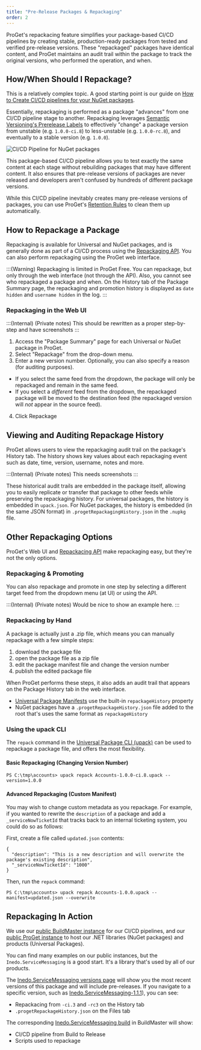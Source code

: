```yaml
---
title: "Pre-Release Packages & Repackaging"
order: 2
---
```


ProGet's repackacing feature simplifies your package-based CI/CD pipelines by creating stable, production-ready packages from tested and verified pre-release versions. These "repackaged" packages have identical content, and ProGet maintains an audit trail within the package to track the original versions, who performed the operation, and when.

## How/When Should I Repackage?
This is a relatively complex topic. A good starting point is our guide on [How to Create CI/CD pipelines for your NuGet packages](https://blog.inedo.com/nuget/how-to-use-cicd-pipelines-for-packages).

Essentially, repackaging is performed as a package "advances" from one CI/CD pipeline stage to another. Repackaging leverages [Semantic Versioning's Prerelease Labels](https://semver.org/#spec-item-9) to effectively "change" a package version from unstable (e.g. `1.0.0-ci.8`) to less-unstable (e.g. `1.0.0-rc.8`), and eventually to a stable version (e.g. `1.0.0`).

![CI/CD Pipeline for NuGet packages](https://blog.inedo.com/wp-content/uploads/2023/01/NuGet_CICD.png)

This package-based CI/CD pipeline allows you to test exactly the same content at each stage without rebuilding packages that may have different content. It also ensures that pre-release versions of packages are never released and developers aren't confused by hundreds of different package versions.

While this CI/CD pipeline inevitably creates many pre-release versions of packages, you can use ProGet's [Retention Rules](/docs/proget/administration/retention-rules) to clean them up automatically.

## How to Repackage a Package

Repackaging is available for Universal and NuGet packages, and is generally done as part of a CI/CD process using the [Repackaging API](/docs/proget/api/packages/proget-api-packages-repackage). You can also perform repackaging using the ProGet web interface.

:::(Warning)
Repackaging is limited in ProGet Free. You can repackage, but only through the web interface (not through the API). Also, you cannot see who repackaged a package and when. On the History tab of the Package Summary page, the repackaging and promotion history is displayed as `date hidden` and `username hidden` in the log.
:::

 ### Repackaging in the Web UI
 
:::(Internal) (Private notes)
This should be rewritten as a proper step-by-step and have screenshots
:::

1. Access the "Package Summary" page for each Universal or NuGet package in ProGet.
2. Select "Repackage" from the drop-down menu.
3. Enter a new version number. Optionally, you can also specify a reason (for auditing purposes). 
 * If you select the same feed from the dropdown, the package will only be repackaged and remain in the same feed. 
 * If you select a *different* feed from the dropdown, the repackaged package will be moved to the destination feed (the repackaged version will *not* appear in the source feed).
4. Click Repackage


## Viewing and Auditing Repackage History 

ProGet allows users to view the repackaging audit trail on the package's History tab. The history shows key values about each repackaging event such as date, time, version, username, notes and more.

:::(Internal) (Private notes)
This  needs screenshots
:::

These historical audit trails are embedded in the package itself, allowing you to easily replicate or transfer that package to other feeds while preserving the repackaging history. For universal packages, the history is embedded in `upack.json`. For NuGet packages, the history is embedded (in the same JSON format) in `.progetRepackagingHistory.json` in the `.nupkg` file.

## Other Repackaging Options 

ProGet's Web UI and [Repackacing API](/docs/proget/packages/repackaging) make repackaging easy, but they're not the only options.

###  Repackaging & Promoting

You can also repackage and promote in one step by selecting a different target feed from the dropdown menu (at UI) or using the API.

:::(Internal) (Private notes)
Would be nice to show an example here.
:::


### Repackacing by Hand
A package is actually just a .zip file, which means you can manually repackage with a few simple steps:

1. download the package file
2. open the package file as a zip file 
3. edit the package manifest file and change the version number 
4. publish the edited package file

When ProGet performs these steps, it also adds an audit trail that appears on the Package History tab in the web interface.
* [Universal Package Manifests](/docs/proget/feeds/universal/universal-packages#manifest) use the built-in `repackageHistory` property
* NuGet packages have a `.progetRepackageHistory.json` file added to the root that's uses the same format as `repackageHistory`

### Using the upack CLI 

The `repack` command in the [Universal Package CLI (upack)](/docs/proget/feeds/universal/universal-packages#tools) can be used to repackage a package file, and offers the most flexibility.

####  Basic Repackaging (Changing Version Number)
```
PS C:\tmp\accounts> upack repack Accounts-1.0.0-ci.8.upack --version=1.0.0
```

#### Advanced  Repackaging (Custom Manifest)
You may wish to change custom metadata as you repackage. For example, if you wanted to rewrite the `description` of a package and add a `_serviceNowTicketId` that tracks back to an internal ticketing system, you could do so as follows:

First, create a file called `updated.json` contents:
```
{
  "description": "This is a new description and will overwrite the package's existing description",
  "_serviceNowTicketId": "1000"
}
```

Then, run the `repack` command:

```
PS C:\tmp\accounts> upack repack Accounts-1.0.0.upack --manifest=updated.json --overwrite
```

## Repackaging In Action
We use our [public BuildMaster instance](https://buildmaster.inedo.com) for our CI/CD pipelines, and our [public ProGet instance](https://proget.inedo.com) to host our .NET libraries (NuGet packages) and products (Universal Packages). 

You can find many examples on our public instances, but the `Inedo.ServiceMessaging` is a good start. It's a library that's used by all of our products.

The [Inedo.ServiceMessaging versions page](https://proget.inedo.com/feeds/NuGetLibraries/Inedo.ServiceMessaging/versions) will show you the most recent versions of this package and will include pre-releases. If you navigate to a specific version, such as [Inedo.ServiceMessaging-1.1.1](https://proget.inedo.com/feeds/NuGetLibraries/Inedo.ServiceMessaging/1.1.1)), you can see:
 * Repackacing from `-ci.3` and `-rc3` on the History tab
 * `.progetRepackageHistory.json` on the Files tab

The corresponding [Inedo.ServiceMessaging build](https://buildmaster.inedo.com/applications/66/builds/build?buildId=6951) in BuildMaster will show:
 * CI/CD pipeline from Build to Release
 * Scripts used to repackage
